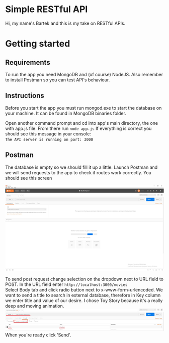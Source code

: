 Simple RESTful API
==================

Hi, my name's Bartek and this is my take on RESTful APIs.

Getting started
===============

## Requirements

To run the app you need MongoDB and (of course) NodeJS. Also remember to install Postman so you can test API's behaviour.


## Instructions
Before you start the app you must run mongod.exe to start the database on your machine. It can be found in MongoDB binaries folder.

Open another command prompt and cd into app's main directory, the one with app.js file. From there run  `node app.js` 
If everything is correct you should see this message in your console:  
`The API server is running on port: 3000`

## Postman

The database is empty so we should fill it up a little. Launch Postman and we will send requests to the app to check if routes work correctly. You should see this screen

![Image](imgs/postmanmain.jpg)

To send post request change selection on the dropdown next to URL field to POST. In the URL field enter  `http://localhost:3000/movies`  
Select Body tab and click radio button next to x-www-form-urlencoded. We want to send a title to search in external database, therefore in Key column we enter title and value of our desire. I chose Toy Story because it's a really deep and moving animation.  
![Image](imgs/moviepostrequest.jpg)
When you're ready click 'Send'.